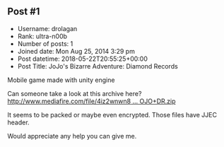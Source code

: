 ## Post #1
- Username: drolagan
- Rank: ultra-n00b
- Number of posts: 1
- Joined date: Mon Aug 25, 2014 3:29 pm
- Post datetime: 2018-05-22T20:55:25+00:00
- Post Title: JoJo's Bizarre Adventure: Diamond Records

Mobile game made with unity engine

Can someone take a look at this archive here? 
[http://www.mediafire.com/file/4iz2wnwn8 ... OJO+DR.zip](http://www.mediafire.com/file/4iz2wnwn8qa8iaq/JOJO+DR.zip)

It seems to be packed or maybe even encrypted. Those files have JJEC header.

Would appreciate any help you can give me.
